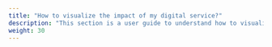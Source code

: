 ```yaml
---
title: "How to visualize the impact of my digital service?"
description: "This section is a user guide to understand how to visualize the data in G4IT"
weight: 30
---
```

